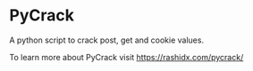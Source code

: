 # PyCrack
A python script to crack post, get and cookie values.

To learn more about PyCrack visit https://rashidx.com/pycrack/
